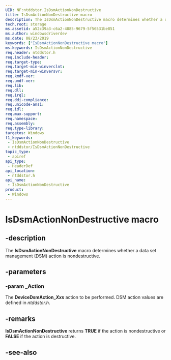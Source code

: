 ```yaml
---
UID: NF:ntddstor.IsDsmActionNonDestructive
title: IsDsmActionNonDestructive macro
description: The IsDsmActionNonDestructive macro determines whether a data set management (DSM) action is nondestructive.
tech.root: storage
ms.assetid: a52c39a3-c6a2-4885-9679-5f56531be851
ms.author: windowsdriverdev
ms.date: 08/23/2019
keywords: ["IsDsmActionNonDestructive macro"]
ms.keywords: IsDsmActionNonDestructive
req.header: ntddstor.h
req.include-header: 
req.target-type: 
req.target-min-winverclnt: 
req.target-min-winversvr: 
req.kmdf-ver: 
req.umdf-ver: 
req.lib: 
req.dll: 
req.irql: 
req.ddi-compliance: 
req.unicode-ansi: 
req.idl: 
req.max-support: 
req.namespace: 
req.assembly: 
req.type-library: 
targetos: Windows
f1_keywords:
 - IsDsmActionNonDestructive
 - ntddstor/IsDsmActionNonDestructive
topic_type:
 - apiref
api_type:
 - HeaderDef
api_location:
 - ntddstor.h
api_name:
 - IsDsmActionNonDestructive
product:
 - Windows
---
```


# IsDsmActionNonDestructive macro


## -description

The **IsDsmActionNonDestructive** macro determines whether a data set management (DSM) action is nondestructive.

## -parameters

### -param _Action

The **DeviceDsmAction_*Xxx*** action to be performed. DSM action values are defined in *ntddstor.h*.

## -remarks

**IsDsmActionNonDestructive** returns **TRUE** if the action is nondestructive or **FALSE** if the action is destructive.

## -see-also

